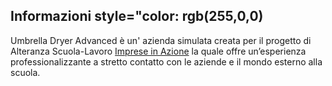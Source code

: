 <body>	
	<article>
    <h1> Informazioni style="color: rgb(255,0,0)</h1>
    <p> Umbrella Dryer Advanced è un' azienda simulata creata per il progetto di Alteranza Scuola-Lavoro
    <a href="https://www.impresainazione.it/">Imprese in Azione</a>
     la quale offre un’esperienza professionalizzante a stretto contatto con le aziende e il mondo esterno alla scuola. </p>
	</article>
    <main id="content" class="main-content" role="main">
    </main>
  </body>

